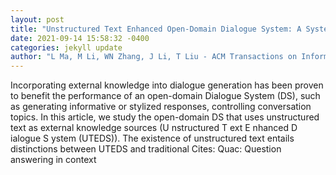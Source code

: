 ```yaml
--- 
layout: post 
title: "Unstructured Text Enhanced Open-Domain Dialogue System: A Systematic Survey" 
date: 2021-09-14 15:58:32 -0400 
categories: jekyll update 
author: "L Ma, M Li, WN Zhang, J Li, T Liu - ACM Transactions on Information Systems (TOIS), 2021" 
--- 
```

Incorporating external knowledge into dialogue generation has been proven to benefit the performance of an open-domain Dialogue System (DS), such as generating informative or stylized responses, controlling conversation topics. In this article, we study the open-domain DS that uses unstructured text as external knowledge sources (U nstructured T ext E nhanced D ialogue S ystem (UTEDS)). The existence of unstructured text entails distinctions between UTEDS and traditional Cites: Quac: Question answering in context
